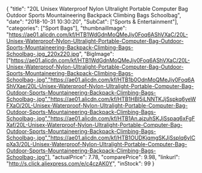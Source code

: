 {
	"title": "20L Unisex Waterproof Nylon Ultralight Portable Computer Bag Outdoor Sports Mountaineering Backpack Climbing Bags Schoolbag",
	"date": "2018-10-31 10:30:20",
	"SubCat": ["Sports & Entertainment"],
	"categories": ["Sport Bags"],
	"thumbnailImage": "https://ae01.alicdn.com/kf/HTB1WdGdnMoQMeJjy0Foq6AShVXaC/20L-Unisex-Waterproof-Nylon-Ultralight-Portable-Computer-Bag-Outdoor-Sports-Mountaineering-Backpack-Climbing-Bags-Schoolbag-.jpg_220x220.jpg",
	"BigImage": ["https://ae01.alicdn.com/kf/HTB1WdGdnMoQMeJjy0Foq6AShVXaC/20L-Unisex-Waterproof-Nylon-Ultralight-Portable-Computer-Bag-Outdoor-Sports-Mountaineering-Backpack-Climbing-Bags-Schoolbag-.jpg","https://ae01.alicdn.com/kf/HTB1b0OdnMoQMeJjy0Foq6AShVXae/20L-Unisex-Waterproof-Nylon-Ultralight-Portable-Computer-Bag-Outdoor-Sports-Mountaineering-Backpack-Climbing-Bags-Schoolbag-.jpg","https://ae01.alicdn.com/kf/HTB1HBI5iLNNTKJjSspkq6yeWFXaO/20L-Unisex-Waterproof-Nylon-Ultralight-Portable-Computer-Bag-Outdoor-Sports-Mountaineering-Backpack-Climbing-Bags-Schoolbag-.jpg","https://ae01.alicdn.com/kf/HTB1An.ajzuhSKJjSspaq6xFgFXaf/20L-Unisex-Waterproof-Nylon-Ultralight-Portable-Computer-Bag-Outdoor-Sports-Mountaineering-Backpack-Climbing-Bags-Schoolbag-.jpg","https://ae01.alicdn.com/kf/HTB1OUDKjqmgSKJjSsplq6yICpXa3/20L-Unisex-Waterproof-Nylon-Ultralight-Portable-Computer-Bag-Outdoor-Sports-Mountaineering-Backpack-Climbing-Bags-Schoolbag-.jpg"],
	"actualPrice": 7.78,
	"comparePrice": 9.98,
	"linkurl": "http://s.click.aliexpress.com/e/c4czAK0Y",
	"inStock": 99
}
